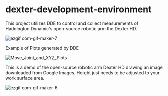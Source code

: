 # dexter-development-environment
This project utilizes DDE to control and collect measurements of Haddington Dynamic's open-source robotic arm the Dexter HD.

![ezgif com-gif-maker-7](https://user-images.githubusercontent.com/121901181/210851998-f2504cac-c585-4008-9345-cad425f49ab7.gif)

Example of Plots generated by DDE

![Move_Joint_and_XYZ_Plots](https://user-images.githubusercontent.com/121901181/210723509-d6a4e5f3-6783-40ed-9dd7-f6ed5a7c8bba.png)


This is a demo of the open-source robotic arm Dexter HD drawing an image downloaded from Google Images. Height just needs to be adjusted to your work surface area.

![ezgif com-gif-maker-6](https://user-images.githubusercontent.com/121901181/210726070-42e93ae4-b4a7-45b9-9c06-6620fe24672e.gif)
